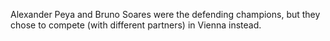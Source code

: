 Alexander Peya and Bruno Soares were the defending champions, but they chose to compete (with different partners) in Vienna instead.
